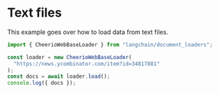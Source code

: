 # Text files

This example goes over how to load data from text files.

```typescript
import { CheerioWebBaseLoader } from "langchain/document_loaders";

const loader = new CheerioWebBaseLoader(
  "https://news.ycombinator.com/item?id=34817881"
);
const docs = await loader.load();
console.log({ docs });
```
